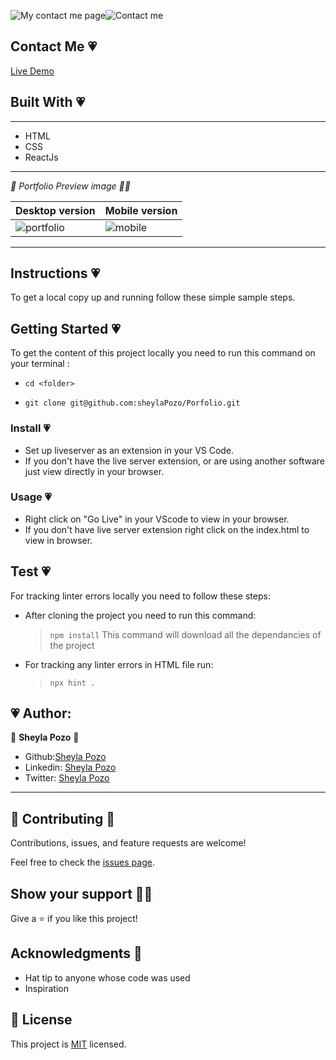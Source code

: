 ![My contact me page](https://img.shields.io/badge/My-ContactMe-pink)![Contact me](https://img.shields.io/github/followers/sheylaPozo?style=social)

## Contact Me 💗

[Live Demo](https://meineportfolio.netlify.app/)

## Built With  💗

---

- HTML
- CSS
- ReactJs

---

*💓 Portfolio Preview image 🥰🌱*

Desktop version | Mobile version
-------------------- | ----------------------
![portfolio](https://user-images.githubusercontent.com/54015740/165890321-2e7ccae6-85c3-4b94-8816-f54d5f755762.png)|![mobile](https://user-images.githubusercontent.com/54015740/165890313-ee7ef637-08ca-4f5f-aaa2-8a414d49f7c9.png)

---
## Instructions 💗

To get a local copy up and running follow these simple sample steps.

## Getting Started 💗

To get the content of this project locally you need to run this command on your terminal :

 - ` cd <folder> `

- ` git clone git@github.com:sheylaPozo/Porfolio.git `

### Install 💗

- Set up liveserver as an extension in your VS Code.
- If you don't have the live server extension, or are using another software just view directly in your browser.

### Usage 💗

- Right click on "Go Live" in your VScode to view in your browser.
- If you don't have live server extension right click on the index.html to view in browser.

## Test 💗

For tracking linter errors locally you need to follow these steps:

- After cloning the project you need to run this command:

  > `npm install`
  > This command will download all the dependancies of the project

- For tracking any linter errors in HTML file run:

  > `npx hint .`

## 💗 Author:

👤 **Sheyla Pozo** 💖


- Github:[Sheyla Pozo](https://github.com/sheylaPozo)
- Linkedin: [Sheyla Pozo](https://www.linkedin.com/in/sheypozo/)
- Twitter: [Sheyla Pozo](https://twitter.com/sheyPozo)

---

## 🤝 Contributing 🥰

Contributions, issues, and feature requests are welcome!


Feel free to check the [issues page](https://github.com/sheylaPozo/newPorfolio/issues).


## Show your support 💪😄

Give a ⭐️ if you like this project!

## Acknowledgments 🌱

- Hat tip to anyone whose code was used
- Inspiration

## 📝 License

This project is [MIT](./MIT.md) licensed.
